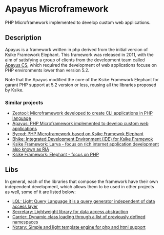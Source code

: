 # Apayus Microframework
PHP Microframework implemented to develop custom web applications.

## Description
Apayus is a framework written in php derived from the initial version of Ksike Framework Elephant. This framework was released in 2011, with the aim of satisfying a group of clients from the development team called [Apayus CS](https://www.xing.com/profile/Apayus_CS), which required the development of web applications focuse on PHP environments lower than version 5.2.

Note that the Apayus modified the core of the Ksike Framework Elephant for garant PHP support at 5.2 version or less, reusing all the libraries proposed by Ksike.

### Similar projects 
+ [Zeotool: Microframework developed to create CLI applications in PHP language](https://github.com/ameksike/zeotool)
+ [Apayus: PHP Microframework implemented to develop custom web applications](https://github.com/ameksike/apayus)
+ [Bycod: PHP Microframework based on Ksike Framewok Elephant](https://github.com/ameksike/bycod)
+ [Bhike: Integrated Development Environment (IDE) for Ksike Framewok](https://github.com/ameksike/bhike)
+ [Ksike Framework: Larva - focus on rich internet application development also known as RIA](https://github.com/ameksike/ksike.larva)
+ [Ksike Framework: Elephant - focus on PHP](https://github.com/ameksike/ksike.elephant)


## Libs
In general, each of the libraries that compose the framework have their own independent development, which allows them to be used in other projects as well, some of it are listed below:

+ [LQL:  Light Query Language it is a query generator independent of data access layer](https://github.com/ameksike/ksike.elephant.lql) 
+ [Secretary: Lightweight library for data access abstraction](https://github.com/ameksike/ksike.elephant.secretary)
+ [Carrier: Dynamic class loading through a list of previously defined namespaces](https://github.com/ameksike/ksike.rhino.ui)
+ [Notary: Simple and light template engine for php and html support](https://github.com/ameksike/ksike.elephant.notary)
